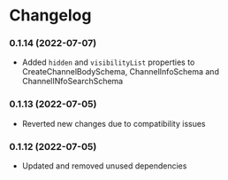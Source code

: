 # Changelog

### 0.1.14 (2022-07-07)

- Added `hidden` and `visibilityList` properties to CreateChannelBodySchema, ChannelInfoSchema and ChannelINfoSearchSchema

### 0.1.13 (2022-07-05)

- Reverted new changes due to compatibility issues

### 0.1.12 (2022-07-05)

- Updated and removed unused dependencies
